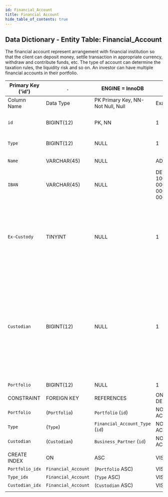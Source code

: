 ```yaml
---
id: Financial_Account
title: Financial Account
hide_table_of_contents: true
---
```


## Data Dictionary - Entity Table: Financial_Account

The financial account represent arrangement with financial institution so that the client can deposit money, settle transaction in appropriate currency, withdraw and contribute funds, etc. The type of account can determine the taxation rules, the liquidity risk and so on. 
An investor can have multiple financial accounts in their portfolio.


| Primary Key ('id')|.|ENGINE = InnoDB|.|.|
|---|---|---|---|---|
|Column Name|Data Type|PK Primary Key, NN-Not Null, Null|Example|Comments|
||
|`id`|BIGINT(12)|PK, NN|1|PrimaryKey-ID, Not Null (auto creates)|
|`Type`|BIGINT(12)|NULL|1| Classify the type of financial account|
|`Name`|VARCHAR(45)|NULL|ADV.1657|Financial account name|
|`IBAN`|VARCHAR(45)|NULL|DE89 1000 0000 0000 0000 00|The IBAN account number|
|`Ex-Custody`|TINYINT |NULL|1|Ex-custody is a position where the custodian only conducts administrative custody and reporting tasks for the position. If 1 = Ex-custody, if 0 = current custody.|
|`Custodian`|BIGINT(12)|NULL|1|Custodian is a legal fugure who has fiduciary obligation to the beneficient of the account. Can be the parent of a child with a trust fund set in the Organization or the Organization holding financial assets on behalf of client investor. Related to Business_Partner|
|`Portfolio`|BIGINT(12)|NULL|1|Portfolio Id|
||
|CONSTRAINT|FOREIGN KEY|REFERENCES|ON DELETE|ON UPDATE|
|`Portfolio`|(`Portfolio`)|`Portfolio` (`id`)| NO ACTION|NO ACTION|
|`Type`|(`Type`)|`Financial_Account_Type` (`id`)| NO ACTION|NO ACTION|
|`Custodian`|(`Custodian`)|`Business_Partner` (`id`)| NO ACTION|NO ACTION|
||
|CREATE INDEX|ON|ASC|VISIBLE|.|
|`Portfolio_idx`|`Financial_Account`| (`Portfolio` ASC)| VISIBLE|.|
|`Type_idx`|`Financial_Account`| (`Type` ASC)| VISIBLE|.|
|`Custodian_idx`|`Financial_Account`| (`Custodian` ASC)| VISIBLE|.|
||
